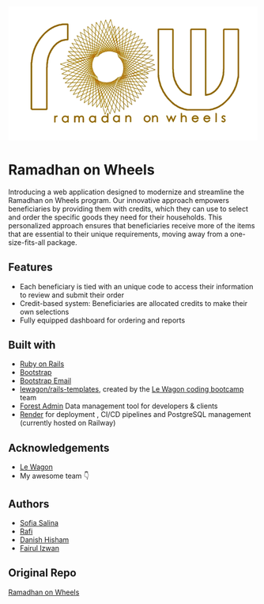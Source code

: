 ![Logo](https://raw.githubusercontent.com/flabroo/4pm-ROW/master/app/assets/images/LogoROW.png?token=GHSAT0AAAAAABZQOPZUVLMM7I67TMGVCGW4ZJYTPAA)
# Ramadhan on Wheels
Introducing a web application designed to modernize and streamline the Ramadhan on Wheels program. Our innovative approach empowers beneficiaries by providing them with credits, which they can use to select and order the specific goods they need for their households. This personalized approach ensures that beneficiaries receive more of the items that are essential to their unique requirements, moving away from a one-size-fits-all package.

## Features

- Each beneficiary is tied with an unique code to access their information to review and submit their order
- Credit-based system: Beneficiaries are allocated credits to make their own selections
- Fully equipped dashboard for ordering and reports


## Built with

- [Ruby on Rails](https://rubyonrails.org/)
- [Bootstrap](https://getbootstrap.com/)
- [Bootstrap Email](https://bootstrapemail.com/)
- [lewagon/rails-templates](https://github.com/lewagon/rails-templates), created by the [Le Wagon coding bootcamp](https://www.lewagon.com) team
- [Forest Admin](https://www.forestadmin.com/) Data management tool for developers & clients
- [Render](https://render.com/) for deployment , CI/CD pipelines and PostgreSQL management (currently hosted on Railway)


<!-- ## Demo

- Order from Search <br/>
<img src="https://media.giphy.com/media/755r9yLs4ZiyCb3jeN/giphy.gif" width="229" height="480"/>
- Order from Template <br/><br/>
<img src="https://media.giphy.com/media/OXAOkrerQe4fGZpSCN/giphy.gif" width="229" height="480"/>
- Order from Low Items <br/><br/>
<img src="https://media.giphy.com/media/m6Djlj3FIhKbIqliBu/giphy.gif" width="229" height="480"/> -->

<!-- ## Roadmap (v2)

- Browser support for desktop
- Social aspect to interact (allow users to submit routes and upvote)
- Support for dispatch bicycle riders
- Transition to mobile app using [React Native](https://reactnative.dev/) -->


## Acknowledgements

 - [Le Wagon](https://www.lewagon.com/)
 - My awesome team 👇


## Authors

- [Sofia Salina](https://github.com/sofxsal)
- [Rafi](https://github.com/lionheartSG)
- [Danish Hisham](https://github.com/DanHisham)
- [Fairul Izwan](https://github.com/flabroo)

## Original Repo

[Ramadhan on Wheels](https://github.com/lionheartSG/rails-4pm)
